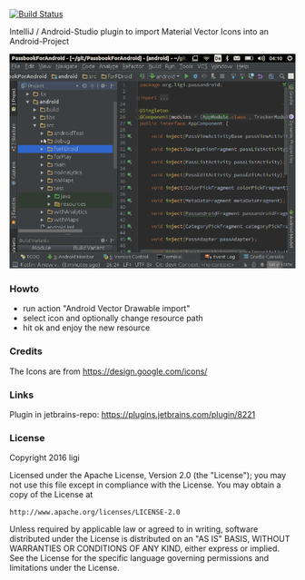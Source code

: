 [![Build Status](https://snap-ci.com/ligi/VectorDrawableImport/branch/master/build_image)](https://snap-ci.com/ligi/VectorDrawableImport/branch/master)

IntelliJ / Android-Studio plugin to import Material Vector Icons into an Android-Project

<img src="https://raw.githubusercontent.com/ligi/VectorDrawableImport/master/images/screencast.gif"/>

### Howto

* run action "Android Vector Drawable import"
* select icon and optionally change resource path
* hit ok and enjoy the new resource

### Credits

The Icons are from https://design.google.com/icons/

### Links

Plugin in jetbrains-repo: https://plugins.jetbrains.com/plugin/8221

### License

Copyright 2016 ligi

Licensed under the Apache License, Version 2.0 (the "License");
you may not use this file except in compliance with the License.
You may obtain a copy of the License at

    http://www.apache.org/licenses/LICENSE-2.0

Unless required by applicable law or agreed to in writing, software
distributed under the License is distributed on an "AS IS" BASIS,
WITHOUT WARRANTIES OR CONDITIONS OF ANY KIND, either express or implied.
See the License for the specific language governing permissions and
limitations under the License.

